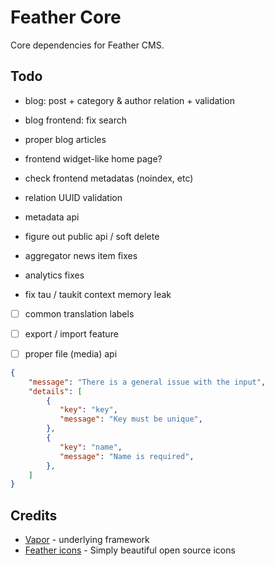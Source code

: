 # Feather Core

Core dependencies for Feather CMS.


## Todo

- blog: post + category & author relation + validation
- blog frontend: fix search
- proper blog articles

- frontend widget-like home page?
- check frontend metadatas (noindex, etc)

- relation UUID validation 
- metadata api
- figure out public api / soft delete 

- aggregator news item fixes
- analytics fixes

- fix tau / taukit context memory leak

- [ ] common translation labels
- [ ] export / import feature
- [ ] proper file (media) api 


```json
{
    "message": "There is a general issue with the input",
    "details": [
        {
           "key": "key",
           "message": "Key must be unique",
        },
        {
           "key": "name",
           "message": "Name is required",
        },
    ]
}


```

## Credits

- [Vapor](https://vapor.codes/) - underlying framework
- [Feather icons](https://feathericons.com/) - Simply beautiful open source icons
